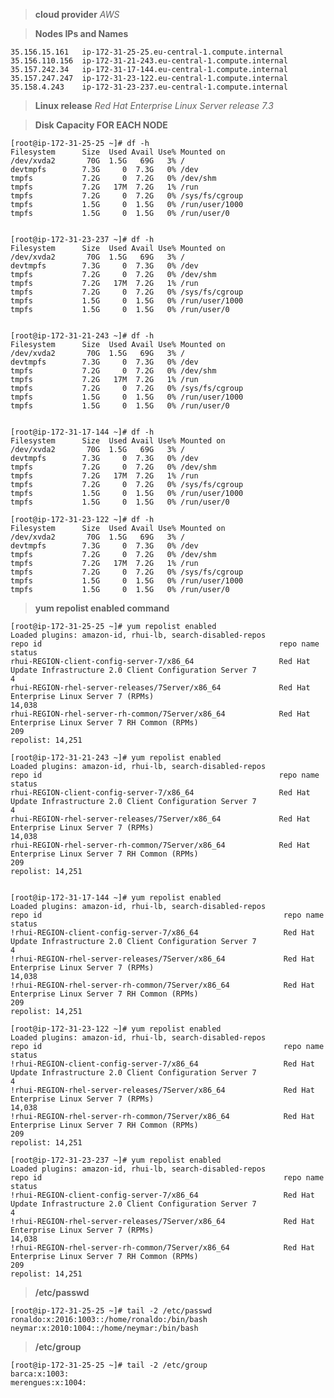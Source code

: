 >**cloud provider** *AWS*

>**Nodes IPs and Names**

	35.156.15.161 	ip-172-31-25-25.eu-central-1.compute.internal
	35.156.110.156	ip-172-31-21-243.eu-central-1.compute.internal
	35.157.242.34	ip-172-31-17-144.eu-central-1.compute.internal
	35.157.247.247	ip-172-31-23-122.eu-central-1.compute.internal
	35.158.4.243	ip-172-31-23-237.eu-central-1.compute.internal


>**Linux release** *Red Hat Enterprise Linux Server release 7.3*

>**Disk Capacity FOR EACH NODE**
>
	[root@ip-172-31-25-25 ~]# df -h
	Filesystem      Size  Used Avail Use% Mounted on
	/dev/xvda2       70G  1.5G   69G   3% /
	devtmpfs        7.3G     0  7.3G   0% /dev
	tmpfs           7.2G     0  7.2G   0% /dev/shm
	tmpfs           7.2G   17M  7.2G   1% /run
	tmpfs           7.2G     0  7.2G   0% /sys/fs/cgroup
	tmpfs           1.5G     0  1.5G   0% /run/user/1000
	tmpfs           1.5G     0  1.5G   0% /run/user/0


	[root@ip-172-31-23-237 ~]# df -h
	Filesystem      Size  Used Avail Use% Mounted on
	/dev/xvda2       70G  1.5G   69G   3% /
	devtmpfs        7.3G     0  7.3G   0% /dev
	tmpfs           7.2G     0  7.2G   0% /dev/shm
	tmpfs           7.2G   17M  7.2G   1% /run
	tmpfs           7.2G     0  7.2G   0% /sys/fs/cgroup
	tmpfs           1.5G     0  1.5G   0% /run/user/1000
	tmpfs           1.5G     0  1.5G   0% /run/user/0


	[root@ip-172-31-21-243 ~]# df -h
	Filesystem      Size  Used Avail Use% Mounted on
	/dev/xvda2       70G  1.5G   69G   3% /
	devtmpfs        7.3G     0  7.3G   0% /dev
	tmpfs           7.2G     0  7.2G   0% /dev/shm
	tmpfs           7.2G   17M  7.2G   1% /run
	tmpfs           7.2G     0  7.2G   0% /sys/fs/cgroup
	tmpfs           1.5G     0  1.5G   0% /run/user/1000
	tmpfs           1.5G     0  1.5G   0% /run/user/0


	[root@ip-172-31-17-144 ~]# df -h
	Filesystem      Size  Used Avail Use% Mounted on
	/dev/xvda2       70G  1.5G   69G   3% /
	devtmpfs        7.3G     0  7.3G   0% /dev
	tmpfs           7.2G     0  7.2G   0% /dev/shm
	tmpfs           7.2G   17M  7.2G   1% /run
	tmpfs           7.2G     0  7.2G   0% /sys/fs/cgroup
	tmpfs           1.5G     0  1.5G   0% /run/user/1000
	tmpfs           1.5G     0  1.5G   0% /run/user/0

	[root@ip-172-31-23-122 ~]# df -h
	Filesystem      Size  Used Avail Use% Mounted on
	/dev/xvda2       70G  1.5G   69G   3% /
	devtmpfs        7.3G     0  7.3G   0% /dev
	tmpfs           7.2G     0  7.2G   0% /dev/shm
	tmpfs           7.2G   17M  7.2G   1% /run
	tmpfs           7.2G     0  7.2G   0% /sys/fs/cgroup
	tmpfs           1.5G     0  1.5G   0% /run/user/1000
	tmpfs           1.5G     0  1.5G   0% /run/user/0



>**yum repolist enabled command**

	[root@ip-172-31-25-25 ~]# yum repolist enabled
	Loaded plugins: amazon-id, rhui-lb, search-disabled-repos
	repo id                                                     repo name                                                                   status
	rhui-REGION-client-config-server-7/x86_64                   Red Hat Update Infrastructure 2.0 Client Configuration Server 7                  4
	rhui-REGION-rhel-server-releases/7Server/x86_64             Red Hat Enterprise Linux Server 7 (RPMs)                                    14,038
	rhui-REGION-rhel-server-rh-common/7Server/x86_64            Red Hat Enterprise Linux Server 7 RH Common (RPMs)                             209
	repolist: 14,251
	
	[root@ip-172-31-21-243 ~]# yum repolist enabled
	Loaded plugins: amazon-id, rhui-lb, search-disabled-repos
	repo id                                                     repo name                                                                   status
	rhui-REGION-client-config-server-7/x86_64                   Red Hat Update Infrastructure 2.0 Client Configuration Server 7                  4
	rhui-REGION-rhel-server-releases/7Server/x86_64             Red Hat Enterprise Linux Server 7 (RPMs)                                    14,038
	rhui-REGION-rhel-server-rh-common/7Server/x86_64            Red Hat Enterprise Linux Server 7 RH Common (RPMs)                             209
	repolist: 14,251


	[root@ip-172-31-17-144 ~]# yum repolist enabled
	Loaded plugins: amazon-id, rhui-lb, search-disabled-repos
	repo id                                                      repo name                                                                  status
	!rhui-REGION-client-config-server-7/x86_64                   Red Hat Update Infrastructure 2.0 Client Configuration Server 7                 4
	!rhui-REGION-rhel-server-releases/7Server/x86_64             Red Hat Enterprise Linux Server 7 (RPMs)                                   14,038
	!rhui-REGION-rhel-server-rh-common/7Server/x86_64            Red Hat Enterprise Linux Server 7 RH Common (RPMs)                            209
	repolist: 14,251

	[root@ip-172-31-23-122 ~]# yum repolist enabled
	Loaded plugins: amazon-id, rhui-lb, search-disabled-repos
	repo id                                                      repo name                                                                  status
	!rhui-REGION-client-config-server-7/x86_64                   Red Hat Update Infrastructure 2.0 Client Configuration Server 7                 4
	!rhui-REGION-rhel-server-releases/7Server/x86_64             Red Hat Enterprise Linux Server 7 (RPMs)                                   14,038
	!rhui-REGION-rhel-server-rh-common/7Server/x86_64            Red Hat Enterprise Linux Server 7 RH Common (RPMs)                            209
	repolist: 14,251

	[root@ip-172-31-23-237 ~]# yum repolist enabled
	Loaded plugins: amazon-id, rhui-lb, search-disabled-repos
	repo id                                                      repo name                                                                  status
	!rhui-REGION-client-config-server-7/x86_64                   Red Hat Update Infrastructure 2.0 Client Configuration Server 7                 4
	!rhui-REGION-rhel-server-releases/7Server/x86_64             Red Hat Enterprise Linux Server 7 (RPMs)                                   14,038
	!rhui-REGION-rhel-server-rh-common/7Server/x86_64            Red Hat Enterprise Linux Server 7 RH Common (RPMs)                            209
	repolist: 14,251

>**/etc/passwd**	

	[root@ip-172-31-25-25 ~]# tail -2 /etc/passwd
	ronaldo:x:2016:1003::/home/ronaldo:/bin/bash
	neymar:x:2010:1004::/home/neymar:/bin/bash
	
>**/etc/group**	
>
	[root@ip-172-31-25-25 ~]# tail -2 /etc/group
	barca:x:1003:
	merengues:x:1004:
